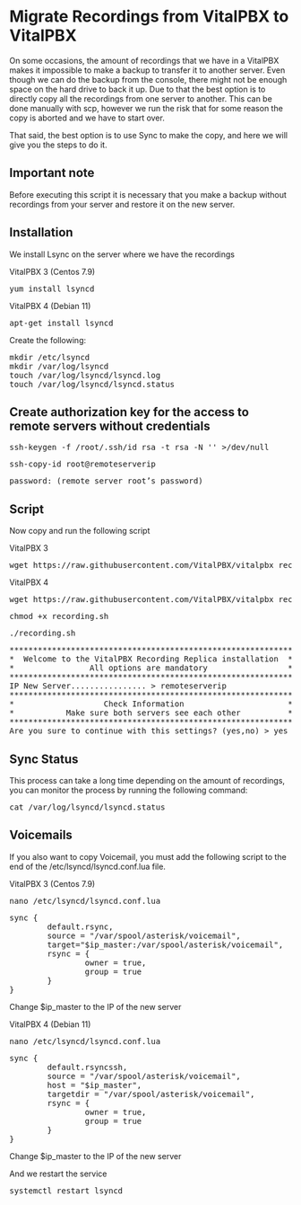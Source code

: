 # Migrate Recordings from VitalPBX to VitalPBX 
On some occasions, the amount of recordings that we have in a VitalPBX makes it impossible to make a backup to transfer it to another server. Even though we can do the backup from the console, there might not be enough space on the hard drive to back it up.
Due to that the best option is to directly copy all the recordings from one server to another. This can be done manually with scp, however we run the risk that for some reason the copy is aborted and we have to start over.

That said, the best option is to use Sync to make the copy, and here we will give you the steps to do it.

## Important note
Before executing this script it is necessary that you make a backup without recordings from your server and restore it on the new server.

## Installation
We install Lsync on the server where we have the recordings

VitalPBX 3 (Centos 7.9)
<pre>
yum install lsyncd
</pre>

VitalPBX 4 (Debian 11)
<pre>
apt-get install lsyncd
</pre>

Create the following:
<pre>
mkdir /etc/lsyncd
mkdir /var/log/lsyncd
touch /var/log/lsyncd/lsyncd.log
touch /var/log/lsyncd/lsyncd.status
</pre>

## Create authorization key for the access to remote servers without credentials

<pre>
ssh-keygen -f /root/.ssh/id_rsa -t rsa -N '' >/dev/null
</pre>

<pre>
ssh-copy-id root@remoteserverip
</pre>

<pre>
password: (remote server root’s password)
</pre>

## Script
Now copy and run the following script

VitalPBX 3
<pre>
wget https://raw.githubusercontent.com/VitalPBX/vitalpbx_recording_V3toV4/main/recordingv3.sh
</pre>

VitalPBX 4
<pre>
wget https://raw.githubusercontent.com/VitalPBX/vitalpbx_recording_V3toV4/main/recordingv4.sh
</pre>

<pre>
chmod +x recording.sh
</pre>

<pre>
./recording.sh
</pre>

<pre>
************************************************************
*  Welcome to the VitalPBX Recording Replica installation  *
*                All options are mandatory                 *
************************************************************
IP New Server................ > remoteserverip
************************************************************
*                   Check Information                      *
*           Make sure both servers see each other          *
************************************************************
Are you sure to continue with this settings? (yes,no) > yes
</pre>

## Sync Status
This process can take a long time depending on the amount of recordings, you can monitor the process by running the following command:
<pre>
cat /var/log/lsyncd/lsyncd.status
</pre>

## Voicemails
If you also want to copy Voicemail, you must add the following script to the end of the /etc/lsyncd/lsyncd.conf.lua file.

VitalPBX 3 (Centos 7.9)
<pre>
nano /etc/lsyncd/lsyncd.conf.lua
</pre>

<pre>
sync {
		default.rsync,
		source = "/var/spool/asterisk/voicemail",
		target="$ip_master:/var/spool/asterisk/voicemail",
		rsync = {
				owner = true,
				group = true
		}
}
</pre>
Change $ip_master to the IP of the new server

VitalPBX 4 (Debian 11)
<pre>
nano /etc/lsyncd/lsyncd.conf.lua
</pre>

<pre>
sync {
		default.rsyncssh,
		source = "/var/spool/asterisk/voicemail",
		host = "$ip_master",
		targetdir = "/var/spool/asterisk/voicemail",
		rsync = {
				owner = true,
				group = true
		}
}
</pre>

Change $ip_master to the IP of the new server

And we restart the service
<pre>
systemctl restart lsyncd
</pre>
